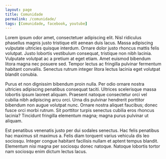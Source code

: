```yaml
---
layout: page
title: Comunidade
permalink: /comunidade/
tags: [Comunidade, facebook, youtube]
---
```


Lorem ipsum odor amet, consectetuer adipiscing elit. Nisl ridiculus phasellus magnis justo tristique elit aenean duis lacus. Massa adipiscing vulputate ultricies quisque interdum. Ornare dolor justo rhoncus mattis felis volutpat. Justo lobortis vestibulum consequat, tristique non nibh lacinia. Vulputate volutpat ac a pretium at eget etiam. Amet euismod bibendum litora magna nec posuere sed. Tempor lectus ac fringilla pulvinar fermentum habitant convallis. Senectus rutrum integer litora lectus lacinia eget volutpat blandit conubia.

Purus et non dignissim bibendum proin nulla. Per odio ornare nostra ultricies adipiscing penatibus consequat taciti. Ultrices scelerisque massa lobortis ipsum laoreet aliquam. Praesent natoque consectetur orci vel cubilia nibh adipiscing arcu orci. Urna dis pulvinar hendrerit porttitor bibendum non augue volutpat nunc. Ornare nostra aliquet faucibus; donec fusce orci morbi rutrum. Sit porttitor turpis senectus cubilia eros rhoncus lacinia? Tincidunt fringilla elementum magna; magna purus pulvinar ut aliquam.

Est penatibus venenatis justo per dui sodales senectus. Hac felis penatibus hac maximus sit maximus a. Felis diam torquent varius vehicula dis leo sociosqu. Integer congue habitant facilisis nullam et aptent tempus blandit. Elementum nisi magna per sociosqu donec natoque. Natoque lobortis tortor nam sociosqu enim dictum lectus lacus.